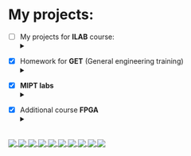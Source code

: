 # My projects:
- [ ] My projects for __ILAB__ course:<details><summary></summary>
    - [X] __1 semestr__: <details><summary></summary>
        - [X] [__Solve Square Equation__](https://github.com/Hollbrok/SolveSquare)
        - [X] [__Onegin__](https://github.com/Hollbrok/Onegin)
        - [X] [__Stack__](https://github.com/Hollbrok/STACK)
        </details>
    - [ ] __2 semestr__ <details><summary></summary>
        - [X] [__CPU__](https://github.com/Hollbrok/CPU_C_VERSION)
        - [X] Рефакторинг прошлых проектор на __C++__
            - [X] [__Stack_cpp__](https://github.com/Hollbrok/Stack_cpp_version)
            - [X] [__CPU_cpp__](https://github.com/Hollbrok/CPU_Cpp_version) 
        - [X] [__Calculator__](https://github.com/Hollbrok/v.2-of-calculator)
        - [X] [__List__ / pointers version](https://github.com/Hollbrok/List) (C++ version)
        - [ ] [__Akinator__](https://github.com/Hollbrok/Akinator)
        - [ ] Differentiator
        - [ ] Programming language
    </details>
</details>

- [X] Homework for __GET__ (General engineering training)<details><summary></summary>
    - [X] [Libre Office](https://github.com/Hollbrok/test-rep/tree/master/LibreOffice)
    - [X] [MATLAB](https://github.com/Hollbrok/test-rep/tree/master/MATLAB)
    - [X] [Git](https://github.com/Hollbrok/test-rep/tree/master/Git)
    - [X] [GPIO](https://github.com/Hollbrok/Raspberry/tree/main/GPIO)
    - [X] [DAC](https://github.com/Hollbrok/Raspberry/tree/main/DAC)
</details>

- [X] __MIPT labs__ <details><summary></summary>
    - [X] [1'st semestr](https://github.com/Hollbrok/MIPT_LABS/tree/main/labs%201%20sem)
    - [X] [2'nd semestr](https://github.com/Hollbrok/MIPT_LABS/tree/main/labs%202%20sem)
    </details>
    
</details>


- [X] Additional course __FPGA__ <details><summary></summary>
    - [X] [Critical path]()
    - [X] [D-latch, SR-latch, D-flipflop](https://github.com/Hollbrok/Verilog/tree/main/homework%201)
    - [X] [four-segment indicator + counter](https://github.com/Hollbrok/Verilog/tree/main/homework%202)
    - [X] [Gray counter with ROM](https://github.com/Hollbrok/Verilog/tree/main/homework%203)
    - [X] [Resynchronizer of clocks domains](https://github.com/Hollbrok/Verilog/tree/main/Lab1)
</details>

</br>

<a href="https://github.com/Hollbrok/CPU_cpp_version">
  <img align="center" src="https://github-readme-stats.vercel.app/api/pin/?username=Hollbrok&repo=CPU_cpp_version&theme=synthwave"/>
</a>
<a href="https://github.com/Hollbrok/CPU_C_VERSION">
  <img align="center" src="https://github-readme-stats.vercel.app/api/pin/?username=Hollbrok&repo=CPU_C_VERSION&theme=synthwave"/>
</a>
<a href="https://github.com/Hollbrok/STACK">
  <img align="center" src="https://github-readme-stats.vercel.app/api/pin/?username=Hollbrok&repo=STACK&theme=synthwave"/>
</a>
<a href="https://github.com/Hollbrok/Stack_cpp_version">
  <img align="center" src="https://github-readme-stats.vercel.app/api/pin/?username=Hollbrok&repo=Stack_cpp_version&theme=synthwave"/>
</a>
<a href="https://github.com/Hollbrok/Akinator">
  <img align="center" src="https://github-readme-stats.vercel.app/api/pin/?username=Hollbrok&repo=Akinator&theme=synthwave"/>
</a>
<a href="https://github.com/Hollbrok/v.2-of-calculator">
  <img align="center" src="https://github-readme-stats.vercel.app/api/pin/?username=Hollbrok&repo=v.2-of-calculator&theme=synthwave"/>
</a>
<a href="https://github.com/Hollbrok/List">
  <img align="center" src="https://github-readme-stats.vercel.app/api/pin/?username=Hollbrok&repo=List&theme=synthwave"/>
</a>
<a href="https://github.com/Hollbrok/SolveSquare">
  <img align="center" src="https://github-readme-stats.vercel.app/api/pin/?username=Hollbrok&repo=SolveSquare&theme=synthwave"/>
</a>
<a href="https://www.youtube.com/watch?v=bfNJHxZ8GYU&ab_channel=%D0%9D%D0%BE%D0%B2%D1%8B%D0%B9%D0%9C%D0%B8%D1%80-NewWorld">
  <img align="center" src="https://github-readme-stats.vercel.app/api/top-langs/?username=Hollbrok&theme=synthwave"/>
</a>
<a href="https://www.youtube.com/watch?v=bfNJHxZ8GYU&ab_channel=%D0%9D%D0%BE%D0%B2%D1%8B%D0%B9%D0%9C%D0%B8%D1%80-NewWorld">
  <img align="center" src="https://github-readme-stats.vercel.app/api?username=Hollbrok&&show_icons=true&theme=synthwave" />
</a>





  



  
